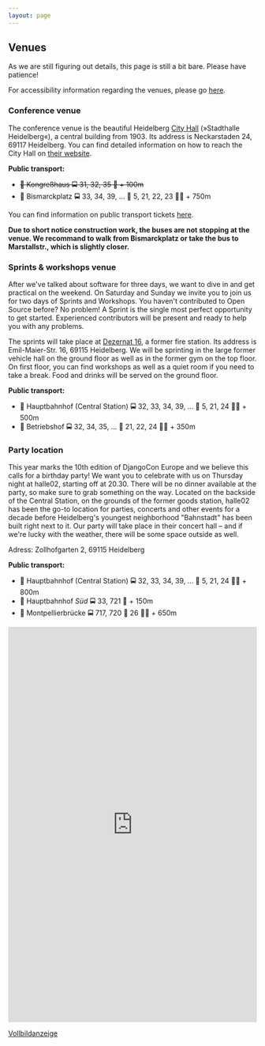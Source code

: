 ```yaml
---
layout: page
---
```


## Venues

As we are still figuring out details, this page is still a bit bare. Please have patience!

For accessibility information regarding the venues, please go [here](/access).

### Conference venue

The conference venue is the beautiful Heidelberg [City Hall](http://www.heidelberg-kongresshaus.de/)
(»Stadthalle Heidelberg«), a central building from 1903. Its address is Neckarstaden 24, 69117 Heidelberg.
You can find detailed information on how to reach the City Hall on [their
website](http://www.heidelberg-kongresshaus.de/en/visitors/arrival-parking.html).

**Public transport:**

* <strike>🚏 Kongreßhaus 🚍 31, 32, 35 🚶 + 100m</strike>
* 🚏 Bismarckplatz 🚍 33, 34, 39, … 🚊 5, 21, 22, 23 🚶🏿 + 750m

You can find information on public transport tickets [here](/info/heidelberg/).

**Due to short notice construction work, the buses are not stopping at the venue. We recommand to walk from Bismarckplatz or take the bus to
Marstallstr., which is slightly closer.**

### Sprints & workshops venue

After we've talked about software for three days, we want to dive in
and get practical on the weekend. On Saturday and Sunday we invite
you to join us for two days of Sprints and Workshops. You haven't
contributed to Open Source before? No problem! A Sprint is the single
most perfect opportunity to get started. Experienced contributors will
be present and ready to help you with any problems.

The sprints will take place at [Dezernat 16](http://www.dezernat16.de/), a former fire station. Its
address is Emil-Maier-Str. 16, 69115 Heidelberg.
We will be sprinting in the
large former vehicle hall on the ground floor as well as in the former
gym on the top floor. On first floor, you can find workshops as well as a
quiet room if you need to take a break. Food and drinks will be served
on the ground floor.


**Public transport:**

* 🚏 Hauptbahnhof (Central Station) 🚍 32, 33, 34, 39, … 🚊 5, 21, 24 🚶‍♀️ + 500m
* 🚏 Betriebshof 🚍 32, 34, 35, … 🚊 21, 22, 24 🚶🏿 + 350m

### Party location

This year marks the 10th edition of DjangoCon Europe and we believe
this calls for a birthday party! We want you to celebrate with us on
Thursday night at halle02, starting off at 20.30. There will be no dinner
available at the party, so make sure to grab something on the way.
Located on the backside of the Central Station, on the grounds of the
former goods station, halle02 has been the go-to location for parties,
concerts and other events for a decade before Heidelberg's youngest
neighborhood "Bahnstadt" has been built right next to it. Our party will
take place in their concert hall – and if we're lucky with the weather,
there will be some space outside as well.

Adress: Zollhofgarten 2, 69115 Heidelberg

**Public transport:**

* 🚏 Hauptbahnhof (Central Station) 🚍 32, 33, 34, 39, … 🚊 5, 21, 24 🚶‍♀️ + 800m
* 🚏 Hauptbahnhof *Süd* 🚍 33, 721 🚶 + 150m
* 🚏 Montpellierbrücke 🚍 717, 720 🚊 26 🚶🏿 + 650m

<iframe width="100%" height="800px" frameBorder="0" src="https://umap.openstreetmap.fr/de/map/unbenannte-karte_222200?scaleControl=false&miniMap=false&scrollWheelZoom=false&zoomControl=true&allowEdit=false&moreControl=true&searchControl=null&tilelayersControl=null&embedControl=null&datalayersControl=true&onLoadPanel=undefined&captionBar=false"></iframe><p><a href="https://umap.openstreetmap.fr/de/map/unbenannte-karte_222200">Vollbildanzeige</a></p>

